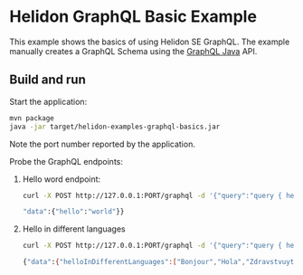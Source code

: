 # Helidon GraphQL Basic Example

This example shows the basics of using Helidon SE GraphQL. The example
manually creates a GraphQL Schema using the [GraphQL Java](https://github.com/graphql-java/graphql-java) API.

## Build and run

Start the application:

```bash
mvn package
java -jar target/helidon-examples-graphql-basics.jar
```

Note the port number reported by the application.

Probe the GraphQL endpoints:

1. Hello word endpoint:

    ```bash
    curl -X POST http://127.0.0.1:PORT/graphql -d '{"query":"query { hello }"}'       
   
    "data":{"hello":"world"}}
    ```
     
1. Hello in different languages

    ```bash
    curl -X POST http://127.0.0.1:PORT/graphql -d '{"query":"query { helloInDifferentLanguages }"}'       
   
    {"data":{"helloInDifferentLanguages":["Bonjour","Hola","Zdravstvuyte","Nǐn hǎo","Salve","Gudday","Konnichiwa","Guten Tag"]}}
    ```  
